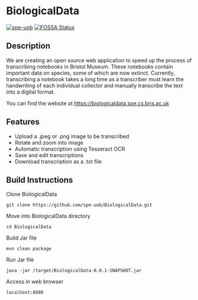 # BiologicalData
[![spe-uob](https://circleci.com/gh/spe-uob/BiologicalData.svg?style=shield&circle-token=553606a2ed9bfa7f3c36edbb58a524731ae178ba)](https://circleci.com/gh/spe-uob/BiologicalData)
[![FOSSA Status](https://app.fossa.com/api/projects/git%2Bgithub.com%2Fspe-uob%2FBiologicalData.svg?type=shield)](https://app.fossa.com/projects/git%2Bgithub.com%2Fspe-uob%2FBiologicalData?ref=badge_shield)

## Description

We are creating an open source web application to speed up the process of transcribing notebooks in Bristol Museum. These notebooks contain important data on species, some of which are now extinct. Currently, transcribing a notebook takes a long time as a transcriber must learn the handwriting of each individual collector and manually transcribe the text into a digital format. 

You can find the website at https://biologicaldata.spe.cs.bris.ac.uk

## Features

* Upload a .jpeg or .png image to be transcribed
* Rotate and zoom into image
* Automatic transcription using Tesseract OCR
* Save and edit transcriptions
* Download transcription as a .txt file

## Build Instructions
Clone BiologicalData
```
git clone https://github.com/spe-uob/BiologicalData.git
```
Move into BiologicalData directory
```
cd BiologicalData
```
Build Jar file
```
mvn clean package
```
Run Jar file
```
java -jar /target/BiologicalData-0.0.1-SNAPSHOT.jar
```
Access in web browser
```
localhost:8080
```
